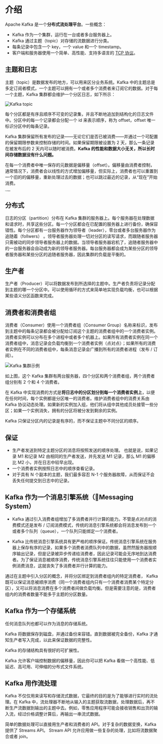 # 介绍

Apache Kafka 是一个**分布式流处理平台**。一些概念：

- Kafka 作为一个集群，运行在一台或者多台服务器上。
- Kafka 通过主题（topic）对存储的流数据进行分类。
- 每条记录中包含一个 key，一个 value 和一个 timestamp。
- 客户端和服务器使用一个简单、高性能、支持多语言的 [TCP 协议](https://kafka.apache.org/protocol.html)。

## 主题和日志

主题（topic）是数据发布的地方，可以用来区分业务系统。Kafka 中的主题总是多定订阅者模式，一个主题可以拥有一个或者多个消费者来订阅它的数据。对于每一个主题，Kafka 集群都会维护一个分区日志，如下所示：

![Kafka topic](https://youdu-markdown.oss-cn-shanghai.aliyuncs.com/20191212193534.png)

每个分区都是有序且顺序不可变的记录集，并且不断地追加到结构化的日志文件中。分区中的每一个记录都会分配一个 id 来表示顺序，称为 offset，offset 唯一标识分区中的每条记录。

Kafka 集群保留所有发布的记录——无论它们是否已被消费——并通过一个可配置的保留期限参数来控制存储的时间。如果保留期限被设置为 2 天，那么一条记录在被发布后的 2 天内可以随时被消费。**Kafka 的性能和数据大小无关，所以长时间存储数据没有什么问题。**

在每一个消费者中唯一保存的元数据是偏移量（offset）。偏移量由消费者控制，通常情况下，消费者会以线性的方式增加偏移量，但实际上，消费者也可以重置到一个旧的的偏移量，重新处理过去的数据；也可以跳过最近的记录，从“现在”开始消费。

<img src="https://youdu-markdown.oss-cn-shanghai.aliyuncs.com/20191212194215.png" alt="消费偏移量" style="zoom:20%;" />

## 分布式

日志的分区（partition）分布在 Kafka 集群的服务器上。每个服务器在处理数据和请求时，共享这些分区。每一个分区都会在已配置的服务器上进行备份，确保容错性。每个分区都有一台服务器作为领导者（leader），零台或者多台服务器作为追随着（follwers） 。领导者服务器处理一切对分区的读写请求，而跟随者服务器只需被动的同步领导者服务器上的数据。当领导者服务器宕机了，追随者服务器中的一台服务器会自动成为新的领导者服务器。每台服务器都会成为某些分区的领导者服务器和某些分区的追随者服务器，因此集群的负载是平衡的。

## 生产者

生产者（Producer）可以将数据发布到所选择的主题中。生产者负责将记录分配到主题的哪一个分区中。可以使用循环的方式来简单地实现负载均衡，也可以根据某些语义分区函数来完成。

## 消费者和消费者组

消费者（Consumer）使用一个消费者组（Consumer Group）名称来标识，发布到主题中的每条记录都会被分配给订阅这个主题的消费者组中的一个消费者实例。消费者实例可以分布在多个进程中或者多个机器上。如果所有消费者实例在同一个消费者组中，消息记录会负载均衡到一个消费者实例（点对点）；如果所有的消费者实例在不同的消费者组中，每条消息记录会广播到所有的消费者进程（发布 / 订阅）。

![Kafka 集群示例](https://youdu-markdown.oss-cn-shanghai.aliyuncs.com/20191212201141.png)

如上图，这个 Kafka 集群有两台服务器，四个分区和两个消费者组，两个消费者组分别有 2 个和 4 个消费者。

在 Kafka 中实现消费的方式是**将日志中的分区划分到每一个消费者实例上**，以便在任何时间，每个实例都是分区唯一的消费者。维护消费者组中的消费关系由 Kafka 协议动态处理。如果新的实例加入组，他们将从组中其他成员处接管一些分区；如果一个实例消失，拥有的分区将被分发到剩余的实例。

Kafka 只保证分区内的记录是有序的，而不保证主题中不同分区的顺序。

## 保证

- 生产者发送到特定主题分区的消息将按照发送的顺序处理。 也就是说，如果记录 M1 和记录 M2 由相同的生产者发送，并先发送 M1 记录，那么 M1 的偏移比 M2 小，并在日志中较早出现。
- 一个消费者实例按照日志中的顺序查看记录。
- 对于具有 N 个副本的主题，我们最多容忍 N-1 个服务器故障，从而保证不会丢失任何提交到日志中的记录。

## Kafka 作为一个消息引擎系统（Messaging System）

- Kafka 通过引入消费者组增加了多消费者并行计算的能力。不管是点对点的消费模式还是发布 / 订阅消费模式，传统的消息引擎系统都会将消息发布到一个或者多个队列（queue），一个队列只能绑定一个消费者。

- Kafka 比传统消息引擎系统具有更严格的顺序保证。传统消息引擎系统在服务器上保存有序的记录，如果多个消费者消费队列中的数据，虽然然服务器按顺序输出记录，但是记录被异步传递给消费者，因此记录可能会无序地到达消费者。为了保证消息被顺序消费，传统消息引擎系统往往只能使用一个消费者实例消费消息，这就丧失了多消费者并行计算的能力。

通过在主题中引入分区的概念，并将分区绑定到消费者组内的特定消费者， Kafka 既可以保证消息被顺序消费（同一个消费者组内只有一个消费者消费某个特定分区），又可以将消息消费在多个消费者间做负载均衡。但是需要注意的是，消费者组内的消费者数量不能多于主题的分区数量。

## Kafka 作为一个存储系统

任何消息队列也都可以作为消息的存储系统。

Kafka 将数据保存到磁盘，并通过备份来容错。直到数据被完全备份，Kafka 才通知生产者写入完成，以此来保证数据的完整性。

Kafka 的存储结构具有很好的可扩展性。

Kafka 允许客户端控制数据的偏移量，因此你可以把 Kafka 看做一个高性能、低延迟、高可用、可伸缩的分布式文件系统。

## Kafka 用作流处理

Kafka 不仅仅用来读写和存储流式数据，它最终的目的是为了能够进行实时的流处理。在 Kafka 中，流处理器不断地从输入的主题获取流数据，处理数据后，再不断生产流数据到输出的主题中去。例如，零售应用程序可能会接收销售和出货的输入流，经过价格调整计算后，再输出一串流式数据。

简单的数据处理可以直接用生产者和消费者的 API。对于复杂的数据变换，Kafka 提供了 Streams API。 Stream API 允许应用做一些复杂的处理，比如将流数据聚合或者 join。